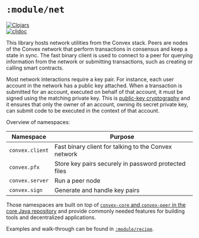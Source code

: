 # `:module/net`

[![Clojars](https://img.shields.io/clojars/v/world.convex/net.clj.svg)](https://clojars.org/world.convex/net.clj)  
[![cljdoc](https://cljdoc.org/badge/world.convex/net.clj)](https://cljdoc.org/d/world.convex/net.clj/CURRENT)

This library hosts network utilities from the Convex stack. Peers are nodes of
the Convex network that perform transactions in consensus and keep a state in
sync. The fast binary client is used to connect to a peer for querying
information from the network or submitting transactions, such as creating or
calling smart contracts.

Most network interactions require a key pair. For instance, each user account in
the network has a public key attached. When a transaction is submitted for an
account, executed on behalf of that account, it must be signed using the
matching private key. This is [public-key
cryptography](https://en.wikipedia.org/wiki/Public-key_cryptography) and it
ensures that only the owner of an account, owning its secret private key, can
submit code to be executed in the context of that account.

Overview of namespaces:

| Namespace       | Purpose                                              |
|-----------------|------------------------------------------------------|
| `convex.client` | Fast binary client for talking to the Convex network |
| `convex.pfx`    | Store key pairs securely in password protected files |
| `convex.server` | Run a peer node                                      |
| `convex.sign`   | Generate and handle key pairs                        |

Those namespaces are built on top of [`convex-core` and `convex-peer` in the core Java
repository](https://github.com/Convex-Dev/convex) and provide commonly needed features for building tools and
decentralized applications.

Examples and walk-through can be found in [`:module/recipe`](../recipe).
